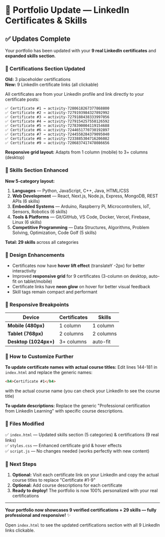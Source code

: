 # 🔄 Portfolio Update — LinkedIn Certificates & Skills

## ✅ Updates Complete

Your portfolio has been updated with your **9 real LinkedIn certificates** and **expanded skills section**.

### 📜 Certifications Section Updated

**Old:** 3 placeholder certifications  
**New:** 9 LinkedIn certificate links (all clickable)

All certificates are from your LinkedIn profile and link directly to your certificate posts:

```
✅ Certificate #1 → activity-7280618267377868800
✅ Certificate #2 → activity-7279193984327892992
✅ Certificate #3 → activity-7279188438333997056
✅ Certificate #4 → activity-7279154257558126592
✅ Certificate #5 → activity-7278390004119154688
✅ Certificate #6 → activity-7244651770730192897
✅ Certificate #7 → activity-7244558284379095040
✅ Certificate #8 → activity-7233885304716206082
✅ Certificate #9 → activity-7206837417478086656
```

**Responsive grid layout:** Adapts from 1 column (mobile) to 3+ columns (desktop)

### 🎯 Skills Section Enhanced

**New 5-category layout:**

1. **Languages** — Python, JavaScript, C++, Java, HTML/CSS
2. **Web Development** — React, Next.js, Node.js, Express, MongoDB, REST APIs (6 skills)
3. **Embedded Systems** — Arduino, Raspberry Pi, Microcontrollers, IoT, Sensors, Robotics (6 skills)
4. **Tools & Platforms** — Git/GitHub, VS Code, Docker, Vercel, Firebase, Linux (6 skills)
5. **Competitive Programming** — Data Structures, Algorithms, Problem Solving, Optimization, Code Golf (5 skills)

**Total: 29 skills** across all categories

### 🎨 Design Enhancements

- Certificates now have **hover lift effect** (translateY -2px) for better interactivity
- Improved **responsive grid** for 9 certificates (3-column on desktop, auto-fit on tablet/mobile)
- Certificate links have **neon glow** on hover for better visual feedback
- Skill tags remain compact and performant

### 📱 Responsive Breakpoints

| Device | Certificates | Skills |
|--------|--------------|--------|
| **Mobile (480px)** | 1 column | 1 column |
| **Tablet (768px)** | 2 columns | 2 columns |
| **Desktop (1024px+)** | 3+ columns | auto-fit |

### 🔗 How to Customize Further

**To update certificate names with actual course titles:**
Edit lines 144-181 in `index.html` and replace the generic names:
```html
<h4>Certificate #1</h4>
```
with the actual course name (you can check your LinkedIn to see the course title)

**To update descriptions:**
Replace the generic "Professional certification from LinkedIn Learning" with specific course descriptions.

### 📂 Files Modified

✅ `index.html` — Updated skills section (5 categories) & certifications (9 real links)  
✅ `styles.css` — Enhanced certificate grid & hover effects  
✅ `script.js` — No changes needed (works perfectly with new content)

### 🚀 Next Steps

1. **Optional:** Visit each certificate link on your LinkedIn and copy the actual course titles to replace "Certificate #1-9"
2. **Optional:** Add course descriptions for each certificate
3. **Ready to deploy!** The portfolio is now 100% personalized with your real certifications

---

**Your portfolio now showcases 9 verified certifications + 29 skills — fully professional and responsive!** ✨

Open `index.html` to see the updated certifications section with all 9 LinkedIn links clickable.
